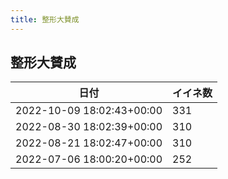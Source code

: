 ```yaml
---
title: 整形大賛成
---
```

## 整形大賛成

|日付|イイネ数|
|-|-|
|2022-10-09 18:02:43+00:00|331|
|2022-08-30 18:02:39+00:00|310|
|2022-08-21 18:02:47+00:00|310|
|2022-07-06 18:00:20+00:00|252|

